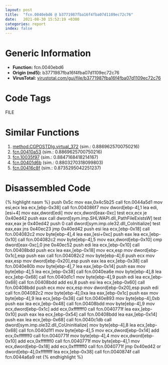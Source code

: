 ```yaml
---
layout: post
title:  "fcn.0040ebd6 @ b3771987fba16f4fba07d1109ec72c76"
date:   2021-08-30 15:52:19 +0300
categories: report
index: false
---
```


# Generic Information
- **Function:** fcn.0040ebd6
- **Origin (md5):** b3771987fba16f4fba07d1109ec72c76
- **VirusTotal:** [virustotal.com/gui/file/b3771987fba16f4fba07d1109ec72c76][virustotal_ref]

# Code Tags
<span class="tag" id="FILE">FILE</span>


# Similar Functions

1. [method.CGPOSTDlg.virtual\_372][similar_1_ref] (sim.: 0.8869625700750216)
2. [fcn.00410a53][similar_2_ref] (sim.: 0.8869625700750216)
3. [fcn.10035f97][similar_3_ref] (sim.: 0.8847168418214167)
4. [fcn.00401d6b][similar_4_ref] (sim.: 0.8803270318099803)
5. [fcn.00416c8f][similar_5_ref] (sim.: 0.8735295042251237)


# Disassembled Code

{% highlight nasm %}
push 0x5c
mov eax,0x4c5b25
call fcn.0044a5d1
mov esi,ecx
lea ecx,[ebp-0x38]
call fcn.004086f7
mov dword[ebp-4],1
lea edi,[esi+4]
mov eax,dword[edi]
mov ecx,dword[eax-0xc]
test ecx,ecx
je 0x40ed42
push eax
call dword[sym.imp.SHLWAPI.dll_PathFileExistsW]
test eax,eax
je 0x40ed42
push 0
call dword[sym.imp.ole32.dll_CoInitialize]
test eax,eax
jns 0x40ec23
jmp 0x40ed42
push esi
lea ecx,[ebp-0x18]
call fcn.004082c2
mov byte[ebp-4],4
lea eax,[esi+0xc]
push eax
lea ecx,[ebp-0x10]
call fcn.004082c2
mov byte[ebp-4],5
mov eax,dword[ebp-0x10]
cmp dword[eax-0xc],0
jne 0x40ec52
push edi
lea ecx,[ebp-0x10]
call fcn.00408bdd
push ecx
lea eax,[ebp-0x18]
mov ecx,esp
mov dword[ebp-0x1c],esp
push eax
call fcn.004082c2
mov byte[ebp-4],6
push ecx
mov eax,esp
mov dword[ebp-0x20],esp
push eax
lea ecx,[ebp-0x38]
call fcn.0040e80b
mov byte[ebp-4],7
lea eax,[ebp-0x14]
push eax
mov byte[ebp-4],5
lea ecx,[ebp-0x38]
call fcn.0040ea6e
mov byte[ebp-4],8
lea ecx,[ebp-0x68]
call fcn.0040d1c1
mov byte[ebp-4],9
push edi
lea ecx,[ebp-0x68]
call fcn.00408bdd
add esi,8
push esi
lea ecx,[ebp-0x60]
call fcn.00408bdd
push ecx
mov ecx,esp
mov dword[ebp-0x20],esp
push edi
call fcn.004082c2
mov byte[ebp-4],0xa
lea eax,[ebp-0x1c]
push eax
mov byte[ebp-4],9
lea ecx,[ebp-0x38]
call fcn.0040e893
mov byte[ebp-4],0xb
push eax
lea ecx,[ebp-0x48]
call fcn.00408bdd
mov byte[ebp-4],9
mov ecx,dword[ebp-0x1c]
add ecx,0xfffffff0
call fcn.0040771f
lea eax,[ebp-0x10]
push eax
lea ecx,[ebp-0x54]
call fcn.00408bdd
lea eax,[ebp-0x14]
push eax
lea ecx,[ebp-0x68]
call fcn.0040c1db
call dword[sym.imp.ole32.dll_CoUninitialize]
mov byte[ebp-4],8
lea ecx,[ebp-0x68]
call fcn.0040d1f1
mov byte[ebp-4],5
mov ecx,dword[ebp-0x14]
add ecx,0xfffffff0
call fcn.0040771f
mov byte[ebp-4],4
mov ecx,dword[ebp-0x10]
add ecx,0xfffffff0
call fcn.0040771f
mov byte[ebp-4],1
mov ecx,dword[ebp-0x18]
add ecx,0xfffffff0
call fcn.0040771f
jmp 0x40ed42
or dword[ebp-4],0xffffffff
lea ecx,[ebp-0x38]
call fcn.0040874f
call fcn.0044a6a9
ret
{% endhighlight %}


[similar_1_ref]: /report/method.CGPOSTDlg.virtual_372@9c2b894b84f59672d8be2e984066f76f
[similar_2_ref]: /report/fcn.00410a53@9c2b894b84f59672d8be2e984066f76f
[similar_3_ref]: /report/fcn.10035f97@a0ac129ff3ea4c0dfa9529c259a9502c
[similar_4_ref]: /report/fcn.00401d6b@0aa2d73a5300dff2412388945614b507
[similar_5_ref]: /report/fcn.00416c8f@44e1ffcf4e71f4505c09d520fd75f1e4
[virustotal_ref]: https://www.virustotal.com/gui/file/b3771987fba16f4fba07d1109ec72c76